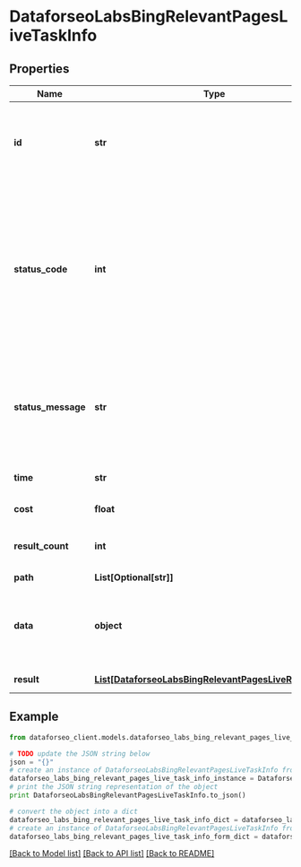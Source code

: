 # DataforseoLabsBingRelevantPagesLiveTaskInfo


## Properties

Name | Type | Description | Notes
------------ | ------------- | ------------- | -------------
**id** | **str** | task identifier unique task identifier in our system in the UUID format | [optional] 
**status_code** | **int** | status code of the task generated by DataForSEO, can be within the following range: 10000-60000 you can find the full list of the response codes here | [optional] 
**status_message** | **str** | informational message of the task you can find the full list of general informational messages here | [optional] 
**time** | **str** | execution time, seconds | [optional] 
**cost** | **float** | total tasks cost, USD | [optional] 
**result_count** | **int** | number of elements in the result array | [optional] 
**path** | **List[Optional[str]]** | URL path | [optional] 
**data** | **object** | contains the same parameters that you specified in the POST request | [optional] 
**result** | [**List[DataforseoLabsBingRelevantPagesLiveResultInfo]**](DataforseoLabsBingRelevantPagesLiveResultInfo.md) | array of results | [optional] 

## Example

```python
from dataforseo_client.models.dataforseo_labs_bing_relevant_pages_live_task_info import DataforseoLabsBingRelevantPagesLiveTaskInfo

# TODO update the JSON string below
json = "{}"
# create an instance of DataforseoLabsBingRelevantPagesLiveTaskInfo from a JSON string
dataforseo_labs_bing_relevant_pages_live_task_info_instance = DataforseoLabsBingRelevantPagesLiveTaskInfo.from_json(json)
# print the JSON string representation of the object
print DataforseoLabsBingRelevantPagesLiveTaskInfo.to_json()

# convert the object into a dict
dataforseo_labs_bing_relevant_pages_live_task_info_dict = dataforseo_labs_bing_relevant_pages_live_task_info_instance.to_dict()
# create an instance of DataforseoLabsBingRelevantPagesLiveTaskInfo from a dict
dataforseo_labs_bing_relevant_pages_live_task_info_form_dict = dataforseo_labs_bing_relevant_pages_live_task_info.from_dict(dataforseo_labs_bing_relevant_pages_live_task_info_dict)
```
[[Back to Model list]](../README.md#documentation-for-models) [[Back to API list]](../README.md#documentation-for-api-endpoints) [[Back to README]](../README.md)


